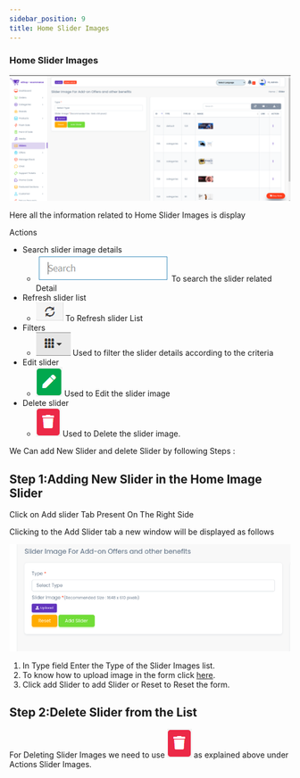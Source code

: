 ```yaml
---
sidebar_position: 9
title: Home Slider Images
---
```


### Home Slider Images

![Home Slider Tab](/img/web/home_slider_tab.jpg)

Here all the information related to Home Slider Images is display

Actions

- Search slider image details
  - ![Search Tab](/img/web/search_tab.jpg) To search the slider related Detail
- Refresh slider list
  - ![Refresh Tab](/img/web/refresh_tab.jpg) To Refresh slider List
- Filters
  - ![Filter Tab](/img/web/filter_tab.jpg) Used to filter the slider details according to the criteria
- Edit slider
  - ![Edit Tab](/img/web/edit_tab.jpg) Used to Edit the slider image
- Delete slider
  - ![Delete Tab](/img/web/delete1_tab.jpg) Used to Delete the slider image.

We Can add New Slider and delete Slider by following Steps :

## Step 1:Adding New Slider in the Home Image Slider

Click on Add slider Tab Present On The Right Side

Clicking to the Add Slider tab a new window will be displayed as follows

![Home Slider Form](/img/web/home_slider3_tab.jpg)

1.  In Type field Enter the Type of the Slider Images list.
2.  To know how to upload image in the form click [here](#add-image-form).
3.  Click add Slider to add Slider or Reset to Reset the form.

## Step 2:Delete Slider from the List

For Deleting Slider Images we need to use ![Delete Tab](/img/web/delete1_tab.jpg) as explained above under Actions Slider Images.
